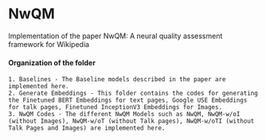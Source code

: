 # NwQM
Implementation of the paper NwQM: A neural quality assessment framework for Wikipedia

#### Organization of the folder
```
1. Baselines - The Baseline models described in the paper are implemented here.
2. Generate Embeddings - This folder contains the codes for generating the Finetuned BERT Embeddings for text pages, Google USE Embeddings for talk pages, Finetuned InceptionV3 Embeddings for Images.
3. NwQM Codes - The different NwQM Models such as NwQM, NwQM-w/oI (without Images), NwQM-w/oT (without Talk pages), NwQM-w/oTI (without Talk Pages and Images) are implemented here.
```
